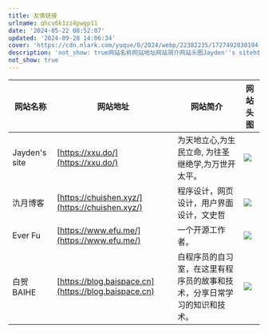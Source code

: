 ```yaml
---
title: 友情链接
urlname: qhcv6k1zz4pwgp11
date: '2024-05-22 08:52:07'
updated: '2024-09-28 14:06:34'
cover: 'https://cdn.nlark.com/yuque/0/2024/webp/22382235/1727492030194-fc4d0fde-e024-4719-ba21-f51110283a9b.webp'
description: 'not_show: true网站名称网站地址网站简介网站头图Jayden''s sitehttps://xxu.do/为天地立心,为生民立命, 为往圣继绝学,为万世开太平。氿月博客https://chuishen.xyz/程序设计，网页设计，用户界面设计，文史哲Ever Fuhttps://ww...'
not_show: true
---
```

| 网站名称 | 网站地址 | 网站简介 | 网站头图 |
| --- | --- | --- | --- |
| Jayden's site | [https://xxu.do/](https://xxu.do/) | 为天地立心,为生民立命, 为往圣继绝学,为万世开太平。 | ![](https://oss1.aistar.cool/elog-offer-now/318c91d75c8583290e0661c129d232fa.jpeg) |
| 氿月博客 | [https://chuishen.xyz/](https://chuishen.xyz/) | 程序设计，网页设计，用户界面设计，文史哲 | ![](https://oss1.aistar.cool/elog-offer-now/c6f5bb10e64ae17f535df0b341779d86.webp) |
| Ever Fu | [https://www.efu.me/](https://www.efu.me/) | 一个开源工作者。 | ![](https://oss1.aistar.cool/elog-offer-now/fd5df7a329c59f955f21d4c738e034c4.webp) |
| 白贺BAIHE | [https://blog.baispace.cn](https://blog.baispace.cn) | 白程序员的自习室，在这里有程序员的故事和技术，分享日常学习的知识和技术。 | ![](https://oss1.aistar.cool/elog-offer-now/f3417c2521270400ef1338092c5463aa.jpeg) |


